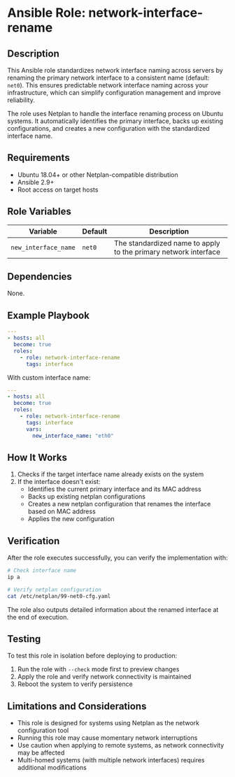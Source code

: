 # Ansible Role: network-interface-rename

## Description

This Ansible role standardizes network interface naming across servers by renaming the primary network interface to a consistent name (default: `net0`). This ensures predictable network interface naming across your infrastructure, which can simplify configuration management and improve reliability.

The role uses Netplan to handle the interface renaming process on Ubuntu systems. It automatically identifies the primary interface, backs up existing configurations, and creates a new configuration with the standardized interface name.

## Requirements

- Ubuntu 18.04+ or other Netplan-compatible distribution
- Ansible 2.9+
- Root access on target hosts

## Role Variables

| Variable | Default | Description |
|----------|---------|-------------|
| `new_interface_name` | `net0` | The standardized name to apply to the primary network interface |

## Dependencies

None.

## Example Playbook

```yaml
---
- hosts: all
  become: true
  roles:
    - role: network-interface-rename
      tags: interface
```

With custom interface name:

```yaml
---
- hosts: all
  become: true
  roles:
    - role: network-interface-rename
      tags: interface
      vars:
        new_interface_name: "eth0"
```

## How It Works

1. Checks if the target interface name already exists on the system
2. If the interface doesn't exist:
   - Identifies the current primary interface and its MAC address
   - Backs up existing netplan configurations
   - Creates a new netplan configuration that renames the interface based on MAC address
   - Applies the new configuration

## Verification

After the role executes successfully, you can verify the implementation with:

```bash
# Check interface name
ip a

# Verify netplan configuration
cat /etc/netplan/99-net0-cfg.yaml
```

The role also outputs detailed information about the renamed interface at the end of execution.

## Testing

To test this role in isolation before deploying to production:

1. Run the role with `--check` mode first to preview changes
2. Apply the role and verify network connectivity is maintained
3. Reboot the system to verify persistence

## Limitations and Considerations

- This role is designed for systems using Netplan as the network configuration tool
- Running this role may cause momentary network interruptions
- Use caution when applying to remote systems, as network connectivity may be affected
- Multi-homed systems (with multiple network interfaces) requires additional modifications
